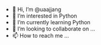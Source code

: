 - 👋 Hi, I’m @uaajjang
- 👀 I’m interested in Python
- 🌱 I’m currently learning Python
- 💞️ I’m looking to collaborate on ...
- 📫 How to reach me ...

<!---
uaajjang/uaajjang is a ✨ special ✨ repository because its `README.md` (this file) appears on your GitHub profile.
You can click the Preview link to take a look at your changes.
--->
